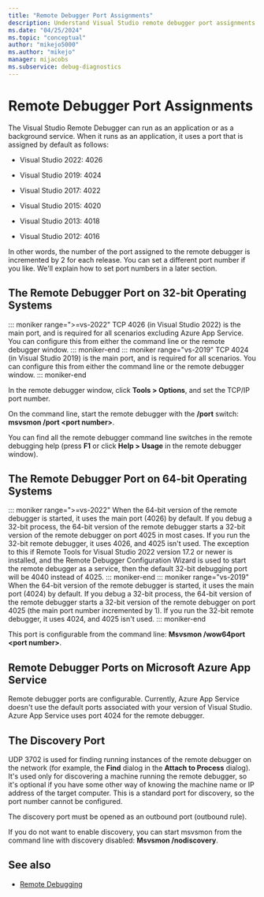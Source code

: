 ```yaml
---
title: "Remote Debugger Port Assignments"
description: Understand Visual Studio remote debugger port assignments on 32-bit operating systems, 64-bit operating systems, and Azure. Learn about the discovery port.
ms.date: "04/25/2024"
ms.topic: "conceptual"
author: "mikejo5000"
ms.author: "mikejo"
manager: mijacobs
ms.subservice: debug-diagnostics
---
```

# Remote Debugger Port Assignments

The Visual Studio Remote Debugger can run as an application or as a background service. When it runs as an application, it uses a port that is assigned by default as follows:

- Visual Studio 2022: 4026

- Visual Studio 2019: 4024

- Visual Studio 2017: 4022

- Visual Studio 2015: 4020

- Visual Studio 2013: 4018

- Visual Studio 2012: 4016

In other words, the number of the port assigned to the remote debugger is incremented by 2 for each release. You can set a different port number if you like. We'll explain how to set port numbers in a later section.

## The Remote Debugger Port on 32-bit Operating Systems

::: moniker range=">=vs-2022"
TCP 4026 (in Visual Studio 2022) is the main port, and is required for all scenarios excluding Azure App Service. You can configure this from either the command line or the remote debugger window.
::: moniker-end
::: moniker range="vs-2019"
TCP 4024 (in Visual Studio 2019) is the main port, and is required for all scenarios. You can configure this from either the command line or the remote debugger window.
::: moniker-end

In the remote debugger window, click **Tools > Options**, and set the TCP/IP port number.

On the command line, start the remote debugger with the **/port** switch: **msvsmon /port \<port number>**.

You can find all the remote debugger command line switches in the remote debugging help (press **F1** or click **Help > Usage** in the remote debugger window).

## The Remote Debugger Port on 64-bit Operating Systems

::: moniker range=">=vs-2022"
When the 64-bit version of the remote debugger is started, it uses the main port (4026) by default.  If you debug a 32-bit process, the 64-bit version of the remote debugger starts a 32-bit version of the remote debugger on port 4025 in most cases. If you run the 32-bit remote debugger, it uses 4026, and 4025 isn't used. The exception to this if Remote Tools for Visual Studio 2022 version 17.2 or newer is installed, and the Remote Debugger Configuration Wizard is used to start the remote debugger as a service, then the default 32-bit debugging port will be 4040 instead of 4025.
::: moniker-end
::: moniker range="vs-2019"
When the 64-bit version of the remote debugger is started, it uses the main port (4024) by default.  If you debug a 32-bit process, the 64-bit version of the remote debugger starts a 32-bit version of the remote debugger on port 4025 (the main port number incremented by 1). If you run the 32-bit remote debugger, it uses 4024, and 4025 isn't used. 
::: moniker-end

This port is configurable from the command line: **Msvsmon /wow64port \<port number>**.

## Remote Debugger Ports on Microsoft Azure App Service

Remote debugger ports are configurable. Currently, Azure App Service doesn't use the default ports associated with your version of Visual Studio. Azure App Service uses port 4024 for the remote debugger.

## The Discovery Port

UDP 3702 is used for finding running instances of the remote debugger on the network (for example, the **Find** dialog in the **Attach to Process** dialog). It's used only for discovering a machine running the remote debugger, so it's  optional if you have some other way of knowing the machine name or IP address of the target computer. This is a standard port for discovery, so the port number cannot be configured.

The discovery port must be opened as an outbound port (outbound rule).

If you do not want to enable discovery, you can start msvsmon from the command line with discovery disabled:  **Msvsmon /nodiscovery**.

## See also

- [Remote Debugging](../debugger/remote-debugging.md)
